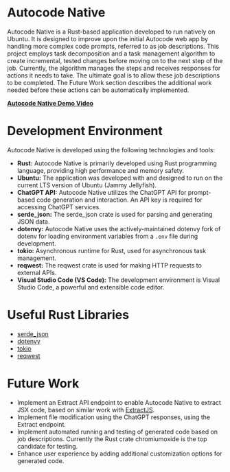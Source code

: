 # Autocode Native

Autocode Native is a Rust-based application developed to run natively on Ubuntu. It is designed to improve upon the initial Autocode web app by handling more complex code prompts, referred to as job descriptions. This project employs task decomposition and a task management algorithm to create incremental, tested changes before moving on to the next step of the job. Currently, the algorithm manages the steps and receives responses for actions it needs to take. The ultimate goal is to allow these job descriptions to be completed. The Future Work section describes the additional work needed before these actions can be automatically implemented.

**[Autocode Native Demo Video](https://youtu.be/Iq5_HaKzL6Y)**

# Development Environment

Autocode Native is developed using the following technologies and tools:

- **Rust:** Autocode Native is primarily developed using Rust programming language, providing high performance and memory safety.
- **Ubuntu:** The application was developed with and designed to run on the current LTS version of Ubuntu (Jammy Jellyfish).
- **ChatGPT API:** Autocode Native utilizes the ChatGPT API for prompt-based code generation and interaction. An API key is required for accessing ChatGPT services.
- **serde_json:** The serde_json crate is used for parsing and generating JSON data.
- **dotenvy:** Autocode Native uses the actively-maintained dotenvy fork of dotenv for loading environment variables from a `.env` file during development.
- **tokio:** Asynchronous runtime for Rust, used for asynchronous task management.
- **reqwest:** The reqwest crate is used for making HTTP requests to external APIs.
- **Visual Studio Code (VS Code):** The development environment is Visual Studio Code, a powerful and extensible code editor.

# Useful Rust Libraries

- [serde_json](https://crates.io/crates/serde_json)
- [dotenvy](https://crates.io/crates/dotenvy)
- [tokio](https://crates.io/crates/tokio)
- [reqwest](https://crates.io/crates/reqwest)

# Future Work

- Implement an Extract API endpoint to enable Autocode Native to extract JSX code, based on similar work with [ExtractJS](https://github.com/emoryhubbard/ExtractJS).
- Implement file modification using the ChatGPT responses, using the Extract endpoint.
- Implement automated running and testing of generated code based on job descriptions. Currently the Rust crate chromiumoxide is the top candidate for testing.
- Enhance user experience by adding additional customization options for generated code.

